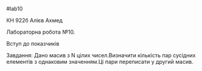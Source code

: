 #lab10

КН 922б Алієв Ахмед

Лабораторна робота №10. 

Вступ до показчиків

Завдання: Дано масив з N цілих чисел.Визначити кількість пар сусідних елементів з однаковим значенням.Ці пари переписати у другий масив.